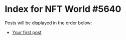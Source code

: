 # Index for NFT World #5640
Posts will be displayed in the order below:

- [Your first post](./001-first.md)

